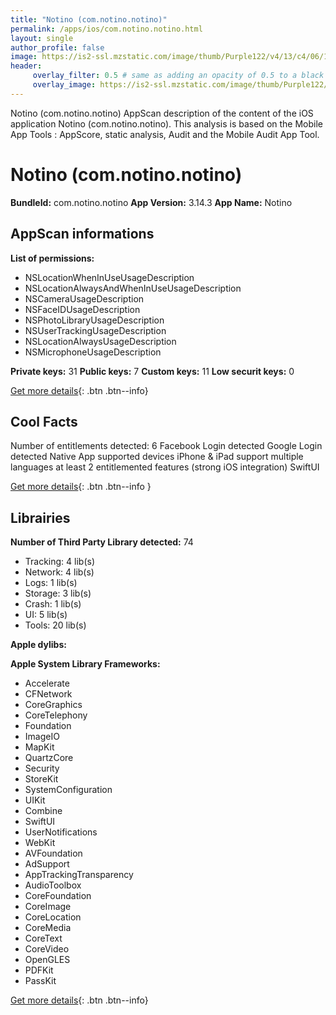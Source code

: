 ```yaml
---
title: "Notino (com.notino.notino)"
permalink: /apps/ios/com.notino.notino.html
layout: single
author_profile: false
image: https://is2-ssl.mzstatic.com/image/thumb/Purple122/v4/13/c4/06/13c406f7-0aa1-997c-55a9-abcf7a0f5fb8/AppIcon-0-1x_U007emarketing-0-7-0-85-220.png/512x512bb.jpg
header: 
     overlay_filter: 0.5 # same as adding an opacity of 0.5 to a black background
     overlay_image: https://is2-ssl.mzstatic.com/image/thumb/Purple122/v4/13/c4/06/13c406f7-0aa1-997c-55a9-abcf7a0f5fb8/AppIcon-0-1x_U007emarketing-0-7-0-85-220.png/512x512bb.jpg
---
```

Notino (com.notino.notino) AppScan description of the content of the iOS application Notino (com.notino.notino). This analysis is based on the Mobile App Tools : AppScore, static analysis, Audit and the Mobile Audit App Tool.

# Notino (com.notino.notino)

**BundleId:** com.notino.notino
**App Version:** 3.14.3
**App Name:** Notino


## AppScan informations 

**List of permissions:** 
- NSLocationWhenInUseUsageDescription
- NSLocationAlwaysAndWhenInUseUsageDescription
- NSCameraUsageDescription
- NSFaceIDUsageDescription
- NSPhotoLibraryUsageDescription
- NSUserTrackingUsageDescription
- NSLocationAlwaysUsageDescription
- NSMicrophoneUsageDescription
  
  
**Private keys:** 31
**Public keys:** 7
**Custom keys:** 11
**Low securit keys:** 0
  
[Get more details](/pricing.html){: .btn .btn--info}

## Cool Facts

Number of entitlements detected: 6
Facebook Login detected
Google Login detected
Native App
supported devices iPhone & iPad
support multiple languages
at least 2 entitlemented features (strong iOS integration)
SwiftUI
  
[Get more details](/pricing.html){: .btn .btn--info }

## Librairies 
**Number of Third Party Library detected:** 74
- Tracking: 4 lib(s)
- Network: 4 lib(s)
- Logs: 1 lib(s)
- Storage: 3 lib(s)
- Crash: 1 lib(s)
- UI: 5 lib(s)
- Tools: 20 lib(s)


**Apple dylibs:**


**Apple System Library Frameworks:**
- Accelerate
- CFNetwork
- CoreGraphics
- CoreTelephony
- Foundation
- ImageIO
- MapKit
- QuartzCore
- Security
- StoreKit
- SystemConfiguration
- UIKit
- Combine
- SwiftUI
- UserNotifications
- WebKit
- AVFoundation
- AdSupport
- AppTrackingTransparency
- AudioToolbox
- CoreFoundation
- CoreImage
- CoreLocation
- CoreMedia
- CoreText
- CoreVideo
- OpenGLES
- PDFKit
- PassKit


  
[Get more details](/pricing.html){: .btn .btn--info}

